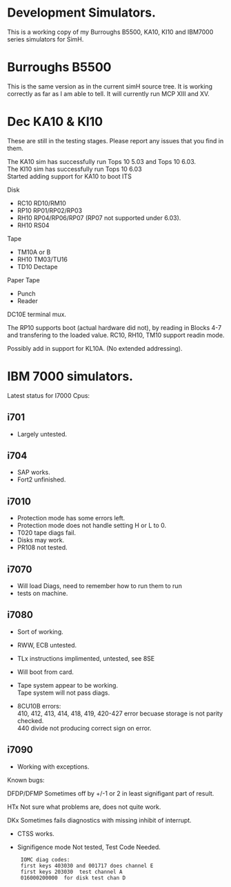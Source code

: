 # Development Simulators.

This is a working copy of my Burroughs B5500, KA10, KI10 and IBM7000 series
simulators for SimH.

# Burroughs B5500

This is the same version as in the current simH source tree. It is working
correctly as far as I am able to tell. It will currently run MCP XIII and XV.

# Dec KA10 & KI10

These are still in the testing stages. Please report any issues that you find in them.

The KA10 sim has successfully run Tops 10 5.03 and Tops 10 6.03.  
The KI10 sim has successfully run Tops 10 6.03  
Started adding support for KA10 to boot ITS  

   Disk   
   * RC10 RD10/RM10  
   * RP10 RP01/RP02/RP03  
   * RH10 RP04/RP06/RP07 (RP07 not supported under 6.03).   
   * RH10 RS04  

   Tape  
   * TM10A or B  
   * RH10 TM03/TU16  
   * TD10 Dectape  

   Paper Tape  
   * Punch  
   * Reader  
 
   DC10E terminal mux.  

   The RP10 supports boot (actual hardware did not), by reading in Blocks 4-7
and transfering to the loaded value. RC10, RH10, TM10 support readin mode. 

   Possibly add in support for KL10A. (No extended addressing). 

# IBM 7000 simulators.
Latest status for I7000 Cpus: 

## i701

   * Largely untested.  

## i704
   * SAP works.  
   * Fort2 unfinished.  

## i7010
   * Protection mode has some errors left.  
   * Protection mode does not handle setting H or L to 0.  
   * T020 tape diags fail.  
   * Disks may work.  
   * PR108 not tested.  

## i7070
   * Will load Diags, need to remember how to run them to run
   * tests on machine.   

## i7080
   * Sort of working.   
   * RWW, ECB untested.  
   * TLx instructions implimented, untested, see 8SE  
   * Will boot from card.  
   * Tape system appear to be working.  
    Tape system will not pass diags.  

   * 8CU10B errors:  
	410, 412, 413, 414, 418, 419, 420-427 error becuase
		storage is not parity checked.   
	440 divide not producing correct sign on error.  

## i7090
   * Working with exceptions.  

   Known bugs:  

   DFDP/DFMP     Sometimes off by +/-1 or 2 in least signifigant
		 part of result.  

   HTx	Not sure what problems are, does not quite work.  

   DKx	Sometimes fails diagnostics with missing inhibit of
	interrupt.   

   * CTSS    works.  

   * Signifigence mode Not tested, Test Code Needed.  

          IOMC diag codes:   
          first keys 403030 and 001717 does channel E   
          first keys 203030  test channel A   
          016000200000  for disk test chan D   


